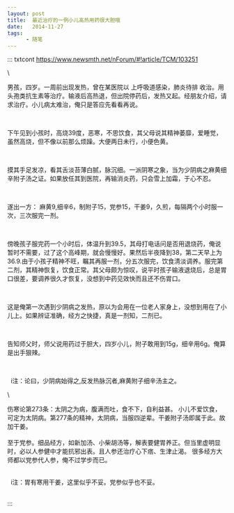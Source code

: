 ```yaml
---
layout: post
title:  最近治疗的一例小儿高热用药很大胆哦
date:   2014-11-27
tags:
      - 随笔
---
```

::: txtcont
https://www.newsmth.net/nForum/#!article/TCM/103251

\

男孩，四岁。一周前出现发热，曾在某医院以 上呼吸道感染，肺炎待排
收治。用头孢类抗生素等治疗。输液后高热退，但出院停药后，发热又起。经朋友介绍，请求治疗。小儿病太难治，俺只是答应先看看再说。 

  

下午见到小孩时，高烧39度，恶寒，不思饮食，其父母说其精神萎靡，爱睡觉，虽然高烧，但不像以前那么烦躁。大便两日未行，小便色黄。 

  

摸其手足发凉，看其舌淡苔薄白腻，脉沉细。一派阴寒之象，当为少阴病之麻黄细辛附子汤之证。如果放任其到医院，再输消炎药，只会雪上加霜，于心不忍。 

  

遂出一方：
麻黄9,细辛6，制附子15，党参15，干姜9，久煎，每隔两个小时服一次，三次服完一剂。 

  

傍晚孩子服完药一个小时后，体温升到39.5，其母打电话问是否用退烧药，俺说暂时不需要，过了这个高峰期，就会慢慢好。果然后半夜降到38，第二天早上为36.9.由于小孩子精神不旺，瞩其再服一剂，分五次服完，饮食清淡调养。服完第二剂，其精神恢复，饮食正常。其父母颇为惊叹，说平时孩子输液退烧后，总是胃口很差，要调养很久才恢复，没想到中药见效快而且还不伤胃口。 

  

这是俺第一次遇到少阴病之发热，原以为会用在一位老人家身上，没想到用在了小儿上。如果辨证准确，经方之快捷，真是一剂知，二剂已。 

  

告知师父时，师父说用药过于胆大，四岁小儿，附子敢用到15g，细辛用6g。俺算是出手狠辣。 

  

  i注：论曰，少阴病始得之,反发热脉沉者,麻黄附子细辛汤主之。

\

伤寒论第273条：太阴之为病，腹满而吐，食不下，自利益甚。
小儿不爱饮食，可定为太阴病。第277条的精神，太阴病，当服四逆辈。干姜附子汤即属于此。故加干姜。 \
  \
至于党参。细品经方，如新加汤、小柴胡汤等，解表要健胃养正。但当里虚明显时，必以人参健中才能抗邪出表。且人参还治疗心下痞、生津止渴。
很多经方大师都以党参代人参，俺不过学步而已。 \
  

  i注：胃有寒用干姜，这里似乎不妥。党参似乎也不妥。

\
:::
